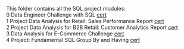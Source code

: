 This folder contains all the SQL project modules: <br>
0 Data Engineer Challenge with SQL
 <a href="https://academy.dqlab.id/certificate/pdf/DQLABSQLTSFQHMVB">cert</a><br>
1 Project Data Analysis for Retail: Sales Performance Report
<a href=" ">cert</a><br>
2 Project Data Analysis for B2B Retail: Customer Analytics Report
 <a href=" ">cert</a><br>
3 Data Analysis for E-Commerce Challenge
<a href=" ">cert</a><br>
4 Project: Fundamental SQL Group By and Having
<a href=" ">cert</a><br>
